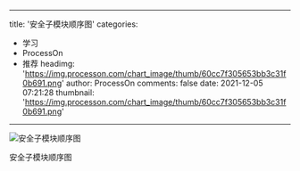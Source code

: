 
---
title: '安全子模块顺序图'
categories: 
 - 学习
 - ProcessOn
 - 推荐
headimg: 'https://img.processon.com/chart_image/thumb/60cc7f305653bb3c31f0b691.png'
author: ProcessOn
comments: false
date: 2021-12-05 07:21:28
thumbnail: 'https://img.processon.com/chart_image/thumb/60cc7f305653bb3c31f0b691.png'
---

<div>   
<img class="thumb" alt="安全子模块顺序图" src="https://img.processon.com/chart_image/thumb/60cc7f305653bb3c31f0b691.png" referrerpolicy="no-referrer">
<p>安全子模块顺序图</p>  
</div>
            